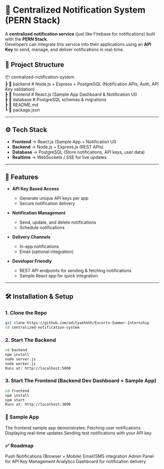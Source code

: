 # 🔔 Centralized Notification System (PERN Stack)

A **centralized notification service** (just like Firebase for notifications) built with the **PERN Stack**.  
Developers can integrate this service into their applications using an **API Key** to send, manage, and deliver notifications in real-time.  

## 📂 Project Structure

📦 centralized-notification-system  
┣ 📂 backend # Node.js + Express + PostgreSQL (Notification APIs, Auth, API Key validation)  
┣ 📂 frontend # React.js (Sample App Dashboard & Notification UI)  
┣ 📂 database # PostgreSQL schemas & migrations  
┣ 📜 README.md  
┗ 📜 package.json  

---

## ⚙️ Tech Stack

- **Frontend** → React.js (Sample App + Notification UI)  
- **Backend** → Node.js + Express.js (REST APIs)  
- **Database** → PostgreSQL (Store notifications, API keys, user data)  
- **Realtime** → WebSockets / SSE for live updates  

---

## 🚀 Features

- **API Key Based Access**  
  - Generate unique API keys per app  
  - Secure notification delivery  

- **Notification Management**  
  - Send, update, and delete notifications  
  - Schedule notifications  

- **Delivery Channels**  
  - In-app notifications  
  - Email (optional integration)  

- **Developer Friendly**  
  - REST API endpoints for sending & fetching notifications  
  - Sample React app for quick integration  

---

## 🛠️ Installation & Setup

### 1. Clone the Repo
```bash
git clone https://github.com/adityaehhhh/Escorts-Summer-Internship
cd centralized-notification-system
```

### 2. Start The Backend
```bash
cd backend
npm install
node server.js
node worker.js
Runs at: http://localhost:5000
```

### 3. Start The Frontend (Backend Dev Dashboard + Sample App)
```bash
cd frontend
npm install
npm start
Runs at: http://localhost:3000
```

### 📱 Sample App
The frontend sample app demonstrates:
Fetching user notifications
Displaying real-time updates
Sending test notifications with your API key

### ✅ Roadmap
 Push Notifications (Browser + Mobile)
 Email/SMS integration
 Admin Panel for API Key Management
 Analytics Dashboard for notification delivery

